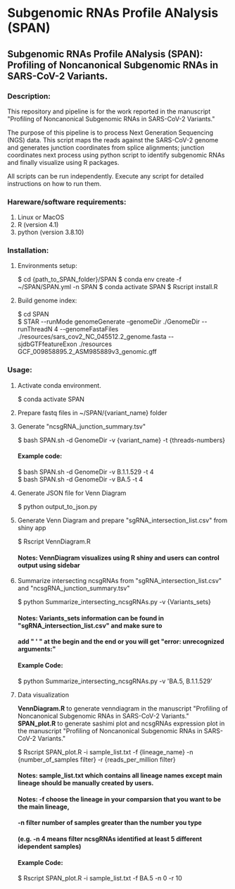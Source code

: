 # Subgenomic RNAs Profile ANalysis (SPAN)

## Subgenomic RNAs Profile ANalysis (SPAN): Profiling of Noncanonical Subgenomic RNAs in SARS-CoV-2 Variants.


### Description:

This repository and pipeline is for the work reported in the manuscript "Profiling of Noncanonical Subgenomic RNAs in SARS-CoV-2 Variants."

The purpose of this pipeline is to process Next Generation Sequencing (NGS) data. 
This script maps the reads against the SARS-CoV-2 genome and generates junction coordinates from splice alignments; junction coordinates next process using python script to identify subgenomic RNAs and finally visualize using R packages.

All scripts can be run independently. Execute any script for detailed instructions on how to run them.


### Hareware/software requirements: 

1. Linux or MacOS
2. R (version 4.1)
3. python (version 3.8.10)

### Installation:

1. Environments setup:

    $ cd {path_to_SPAN_folder}/SPAN
    $ conda env create -f ~/SPAN/SPAN.yml -n SPAN
    $ conda activate SPAN
    $ Rscript install.R
         
2. Build genome index:
    
    $ cd SPAN  
    $ STAR --runMode genomeGenerate -genomeDir ./GenomeDir --runThreadN 4 --genomeFastaFiles ./resources/sars_cov2_NC_045512.2_genome.fasta --sjdbGTFfeatureExon ./resources GCF_009858895.2_ASM985889v3_genomic.gff
         
### Usage:  
1. Activate conda environment.
  
    $ conda activate SPAN
    
2. Prepare fastq files in ~/SPAN/{variant_name} folder
    
3. Generate "ncsgRNA_junction_summary.tsv"
  
    $ bash SPAN.sh -d GenomeDir -v {variant_name} -t {threads-numbers}  
     #### Example code:
    $ bash SPAN.sh -d GenomeDir -v B.1.1.529 -t 4  
    $ bash SPAN.sh -d GenomeDir -v BA.5 -t 4

4. Generate JSON file for Venn Diagram

    $ python output_to_json.py
    
5. Generate Venn Diagram and prepare "sgRNA_intersection_list.csv" from shiny app

    $ Rscript VennDiagram.R  
     #### Notes: VennDiagram visualizes using R shiny and users can control output using sidebar
    
6. Summarize intersecting ncsgRNAs from "sgRNA_intersection_list.csv" and "ncsgRNA_junction_summary.tsv"
    
    $ python Summarize_intersecting_ncsgRNAs.py -v {Variants_sets}  
     #### Notes: Variants_sets information can be found in "sgRNA_intersection_list.csv" and make sure to
     #### add " ' " at the begin and the end or you will get "error: unrecognized arguments:"  
     #### Example Code:  
    $ python Summarize_intersecting_ncsgRNAs.py -v 'BA.5, B.1.1.529'
    
7. Data visualization  

    **VennDiagram.R** to generate venndiagram in the manuscript "Profiling of Noncanonical Subgenomic RNAs in SARS-CoV-2 Variants."  
    **SPAN_plot.R** to generate sashimi plot and ncsgRNAs expression plot in the manuscript "Profiling of Noncanonical Subgenomic RNAs in SARS-CoV-2 Variants."
    
    $ Rscript SPAN_plot.R -i sample_list.txt -f {lineage_name} -n {number_of_samples filter} -r {reads_per_million filter}  
     #### Notes: sample_list.txt which contains all lineage names except main lineage should be manually created by users.  
     #### Notes: -f choose the lineage in your comparsion that you want to be the main lineage,   
     #### -n filter number of samples greater than the number you type  
     #### (e.g. -n 4 means filter ncsgRNAs identified at least 5 different idependent samples)  
     #### Example Code:
    $ Rscript SPAN_plot.R -i sample_list.txt -f BA.5 -n 0 -r 10
